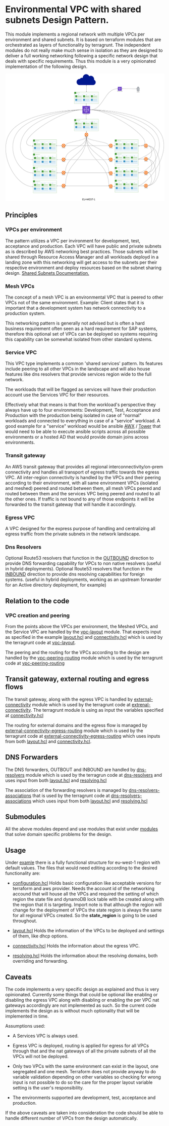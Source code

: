 # Environmental VPC with shared subnets Design Pattern.
This module implements a regional network with multiple VPCs per environment and shared subnets. It is based on terraform modules that are orchestrated as layers of functionality by terragrunt.
The independent modules do not really make much sense in isolation as they are designed to deliver a full working networking following a specific network design that deals with specific requirements.
Thus this module is a very opinionated implementation of the following design. 

![Network Design](./network_design.svg)

## Principles

### VPCs per environment

The pattern utilizes a VPC per invironment for development, test, acceptance and production. 
Each VPC will have public and private subnets as is described by AWS networking best practices.
Those subnets will be shared through Resource Access Manager and all workloads deployd in a landing
zone with this networking will get access to the subnets per their respective environment and deploy 
resources based on the subnet sharing design. [Shared Subnets Documentation.](https://docs.aws.amazon.com/vpc/latest/userguide/vpc-sharing.html)

### Mesh VPCs

The concept of a mesh VPC is an environmental VPC that is peered to other VPCs not of the same environment.
Example: Client states that it is important that a development system has network connectivity to a production system.
         
This networking pattern is generally not advised but is often a hard business requirement often seen as a hard requirement for SAP systems, 
therefore this optional set of VPCs can be deployed so systems requiring this capability can be somewhat isolated from other standard systems.

### Service VPC
    
This VPC type implements a common 'shared services' pattern. Its features include peering to all other VPCs in the 
landscape and will also house features like dns resolvers that provide services region wide to the full network. 

The workloads that will be flagged as services will have their production account use the Services VPC for their resources.

Effectively what that means is that from the workload's perspective they always have up to four environments: Development, 
Test, Acceptance and Production with the production being isolated in case of "normal" workloads and connected to everything
in case of a "service" workload. A good example for a "service" workload would be ansible [AWX](https://github.com/ansible/awx) / 
[Tower](https://www.ansible.com/products/tower) that would need to be able to execute ansible scripts across all possible environments 
or a hosted AD that would provide domain joins across environments.


### Transit gateway
    
An AWS transit gateway that provides all regional interconnectivity/on-prem connectivity and handles all transport
of egress traffic towards the egress VPC. All inter-region connectivity is handled by the VPCs and their peering according 
to their environment, with all same environment VPCs (isolated and meshed) peered and routed between them, all mesh VPCs peered
and routed between them and the services VPC being peered and routed to all the other ones. If traffic is not bound to any of those
endpoints it will be forwarded to the transit gateway that will handle it accordingly.
    

### Egress VPC
    
A VPC designed for the express purpose of handling and centralizing all egress traffic from the private subnets 
in the network landscape. 


### Dns Resolvers

Optional Route53 resolvers that function in the [OUTBOUND](https://docs.aws.amazon.com/Route53/latest/DeveloperGuide/resolver-forwarding-outbound-queries.html)
direction to provide DNS forwarding capability for VPCs to non native resolvers (useful in hybrid deployments). 
Optional Route53 resolvers that function in the [INBOUND](https://docs.aws.amazon.com/Route53/latest/DeveloperGuide/resolver.html) 
direction to provide dns resolving capabilities for foreign systems. (useful in hybrid deployments, 
working as an upstream forwarder for an Active directory deployment, for example)

## Relation to the code

### VPC creation and peering

From the points above the VPCs per environment, the Meshed VPCs, and the Service VPC are handled by the [vpc-layout](./vpc-layout/README.md) 
module. That expects input as specified in the example [layout.hcl](./example/layout.hcl) and [connectivity.hcl](./example/connectivity.hcl) 
which is used by the terragrunt code at [vpc-layout](./example/vpc-layout/terragrunt.hcl).

The peering and the routing for the VPCs according to the design are handled by the [vpc-peering-routing](./vpc-peering-routing/README.md) 
module which is used by the terragrunt code at [vpc-peering-routing](./example/vpc-peering-routing/terragrunt.hcl)

## Transit gateway, external routing and egress flows

The transit gateway, along with the egress VPC is handled by [external-connectivity](./external-connectivity/README.md) module
which is used by the terragrunt code at [extrenal-connectivity](./example/external-connectivity/terragrunt.hcl). 
The terragrunt module is using as input the variables specified at [connectivity.hcl](./example/connectivity.hcl) 

The routing for external domains and the egress flow is managed by [external-connectivity-egress-routing](./external-connectivity-egress-routing/README.md)
module which is used by the terragrunt code at [external-connectivity-egress-routing](./example/external-connectivity-egress-routing/terragrunt.hcl) 
which uses inputs from both [layout.hcl](./example/layout.hcl) and [connectivity.hcl](./example/connectivity.hcl).

## DNS Forwarders

The DNS forwarders, OUTBOUT and INBOUND are handled by [dns-resolvers](./dns-resolvers/README.md) module which is used by the 
terragrun code at [dns-resolvers](./example/dns-resolvers/terragrunt.hcl) and uses input from both [layout.hcl](./example/layout.hcl)
and [resolving.hcl](./example/resolving.hcl)

The association of the forwarding resolvers is managed by [dns-resolvers-associations](./dns-resolvers-associations/README.md) 
that is used by the terragrunt code at [dns-resolvers-associations](./example/dns-resolvers-associations/terragrunt.hcl) 
which uses input from both [layout.hcl](./example/layout.hcl) and [resolving.hcl](./example/resolving.hcl)


## Submodules

All the above modules depend and use modules that exist under [modules](./modules) that solve domain specific problems for the design. 


## Usage

Under [examle](./example) there is a fully functional structure for eu-west-1 region with default values. 
The files that would need editing according to the desired functionality are:

* [configuration.hcl](./example/configuration.hcl) Holds basic configuration like acceptable versions for terraform and aws provider. 
  Needs the account id of the networking accound that will house all the VPCs and required the setting of which region the state file 
  and dynamoDB lock table with be created along with the region that it is targeting. Import note is that although the region will change
  for the deployment of VPCs the state region is always the same for all regional VPCs created. So the **state_region** is going to be used throughout.
  
* [layout.hcl](./example/layout.hcl) Holds the information of the VPCs to be deployed and settings of them, like dhcp options.
* [connectivity.hcl](./example/connectivity.hcl) Holds the information about the egress VPC.
* [resolving.hcl](./example/resolving.hcl) Holds the information about the resolving domains, both overriding and forwarding.


## Caveats

The code implements a very specific design as explained and thus is very opinionated. 
Currently some things that could be optional like enabling or disabling the egress VPC along with disabling or enabling 
the per VPC nat gateways accordingly are not implemented as such. So the current code implements the design as is without much 
optionality that will be implemented in time. 

Assumptions used:

* A Services VPC is always used.
* Egress VPC is deployed, routing is applied for egress for all VPCs through that and the nat gateways of all the private subnets of all
the VPCs will not be deployed.
  
* Only two VPCs with the same environment can exist in the layout, one segregated and one mesh. Terraform does not provide anyway to do
variable validation depending on other variables so checking for wrong input is not possible to do so the care for the proper layout variable
  setting is the user's responsibility.
  
* The environments supported are development, test, acceptance and production.

If the above caveats are taken into consideration the code should be able to handle different number of VPCs from the design automatically.

